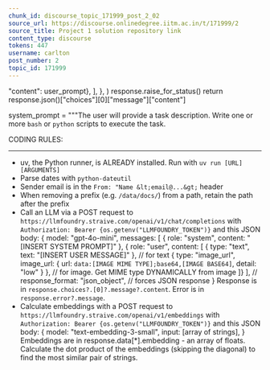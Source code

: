 ```yaml
---
chunk_id: discourse_topic_171999_post_2_02
source_url: https://discourse.onlinedegree.iitm.ac.in/t/171999/2
source_title: Project 1 solution repository link
content_type: discourse
tokens: 447
username: carlton
post_number: 2
topic_id: 171999
---
```


 "content": user_prompt},
 ],
 },
 )
 response.raise_for_status()
 return response.json()["choices"][0]["message"]["content"]

system_prompt = """The user will provide a task description.
Write one or more `bash` or `python` scripts to execute the task.

CODING RULES:

---

- uv, the Python runner, is ALREADY installed. Run with `uv run [URL] [ARGUMENTS]`
- Parse dates with `python-dateutil`
- Sender email is in the `From: "Name &lt;email@...&gt;` header
- When removing a prefix (e.g. `/data/docs/`) from a path, retain the path after the prefix
- Call an LLM via a POST request to `https://llmfoundry.straive.com/openai/v1/chat/completions` with `Authorization: Bearer {os.getenv("LLMFOUNDRY_TOKEN")}` and this JSON body:
 {
 model: "gpt-4o-mini",
 messages: [
 { role: "system", content: "[INSERT SYSTEM PROMPT]" },
 { role: "user", content: [
 { type: "text", text: "[INSERT USER MESSAGE]" }, // for text
 { type: "image_url", image_url: { url: `data:[IMAGE MIME TYPE];base64,[IMAGE BASE64]`, detail: "low" } }, // for image. Get MIME type DYNAMICALLY from image
 ]}
 ],
 // response_format: "json_object", // forces JSON response
 }
 Response is in `response.choices?.[0]?.message?.content`. Error is in `response.error?.message`.
- Calculate embeddings with a POST request to `https://llmfoundry.straive.com/openai/v1/embeddings` with `Authorization: Bearer {os.getenv("LLMFOUNDRY_TOKEN")}` and this JSON body:
 {
 model: "text-embedding-3-small",
 input: [array of strings],
 }
 Embeddings are in response.data[*].embedding - an array of floats.
 Calculate the dot product of the embeddings (skipping the diagonal) to find the most similar pair of strings.
